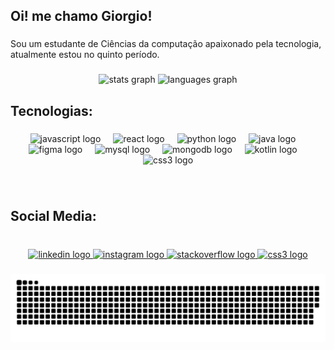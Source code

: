 <h2 align="left">Oi! me chamo Giorgio!</h2>

###

<p align="left">Sou um estudante de Ciências da computação apaixonado pela tecnologia, atualmente estou no quinto período.</p>

###

<div align="center">
  <img src="https://github-readme-stats.vercel.app/api?username=giorgiorafael&hide_title=false&hide_rank=false&show_icons=true&include_all_commits=true&count_private=true&disable_animations=false&theme=dark&locale=pt-br&hide_border=true&order=1" height="150" alt="stats graph"  />
  <img src="https://github-readme-stats.vercel.app/api/top-langs?username=giorgiorafael&locale=pt-br&hide_title=false&layout=compact&card_width=320&langs_count=5&theme=dark&hide_border=true&order=2" height="150" alt="languages graph"  />
</div>

###

<h2 align="left">Tecnologias:</h2>

###

<div align="center">
  <img src="https://cdn.jsdelivr.net/gh/devicons/devicon/icons/javascript/javascript-original.svg" height="40" alt="javascript logo"  />
  <img width="12" />
  <img src="https://cdn.jsdelivr.net/gh/devicons/devicon/icons/react/react-original.svg" height="40" alt="react logo"  />
  <img width="12" />
  <img src="https://cdn.jsdelivr.net/gh/devicons/devicon/icons/python/python-original.svg" height="40" alt="python logo"  />
  <img width="12" />
  <img src="https://cdn.jsdelivr.net/gh/devicons/devicon/icons/java/java-original.svg" height="40" alt="java logo"  />
  <img width="12" />
  <img src="https://cdn.jsdelivr.net/gh/devicons/devicon/icons/figma/figma-original.svg" height="40" alt="figma logo"  />
  <img width="12" />
  <img src="https://cdn.jsdelivr.net/gh/devicons/devicon/icons/mysql/mysql-original.svg" height="40" alt="mysql logo"  />
  <img width="12" />
  <img src="https://cdn.jsdelivr.net/gh/devicons/devicon/icons/mongodb/mongodb-original.svg" height="40" alt="mongodb logo"  />
  <img width="12" />
  <img src="https://cdn.jsdelivr.net/gh/devicons/devicon/icons/kotlin/kotlin-original.svg" height="40" alt="kotlin logo"  />
  <img width="12" />
  <img src="https://cdn.jsdelivr.net/gh/devicons/devicon/icons/css3/css3-original.svg" height="40" alt="css3 logo"  />
  
  
</div>

###

<br clear="both">

<h2 align="left">Social Media:</h2>

###

<br clear="both">

<div align="center">
  <a href="https://www.linkedin.com/in/grgrafa/" target="_blank">
    <img src="https://img.shields.io/badge/LinkedIn-0077B5?style=for-the-badge&logo=linkedin&logoColor=white"height="40" alt="linkedin logo"  />
  </a>
  <a href="https://www.instagram.com/grg.rafael/" target="_blank">
    <img src="https://img.shields.io/badge/Instagram-E4405F?style=for-the-badge&logo=instagram&logoColor=white" height="40" alt="instagram logo"  />
  </a>
  <a href="https://stackoverflow.com/users/27181004/grgrafa" target="_blank">
    <img src="https://img.shields.io/badge/Stack_Overflow-FE7A16?style=for-the-badge&logo=stack-overflow&logoColor=white" height="40" alt="stackoverflow logo"  />
  </a>
  <a href="https://leetcode.com/u/grgcodes/" target="_blank">
     <img src="https://img.shields.io/badge/-LeetCode-FFA116?style=for-the-badge&logo=LeetCode&logoColor=black" height="40" alt="css3 logo"  />
  </a>

 
</div>

###
<div align="center">
  
  ![snake gif](https://github.com/GiorgioRafael/GiorgioRafael/blob/output/github-snake-dark.svg)
</div>

